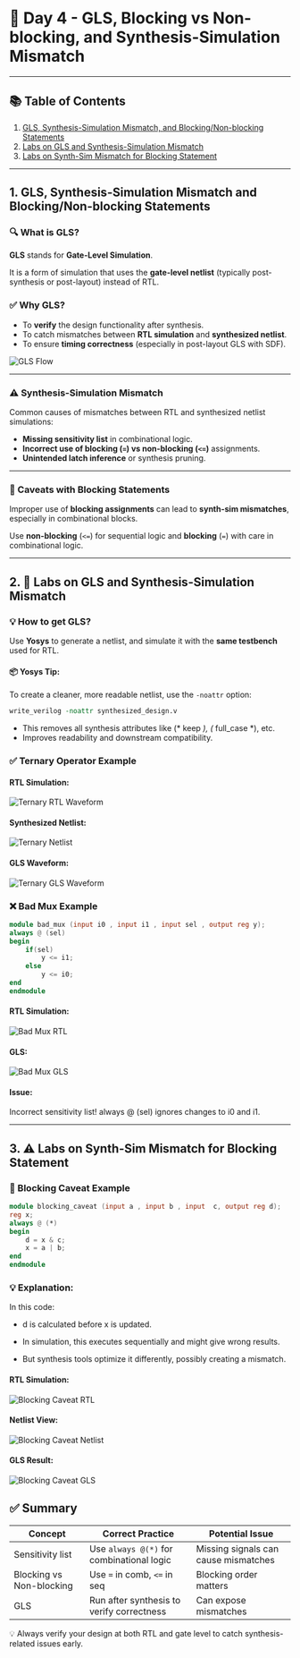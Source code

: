 # 🧠 Day 4 - GLS, Blocking vs Non-blocking, and Synthesis-Simulation Mismatch

---

## 📚 Table of Contents

1. [GLS, Synthesis-Simulation Mismatch, and Blocking/Non-blocking Statements](#1-gls-synthesis-simulation-mismatch-and-blockingnon-blocking-statements)  
2. [Labs on GLS and Synthesis-Simulation Mismatch](#2-🧪-Labs-on-GLS-and-Synthesis-Simulation-Mismatch)  
3. [Labs on Synth-Sim Mismatch for Blocking Statement](#3-labs-on-synth-sim-mismatch-for-blocking-statement)

---

## 1. GLS, Synthesis-Simulation Mismatch and Blocking/Non-blocking Statements

### 🔍 What is GLS?

**GLS** stands for **Gate-Level Simulation**.

It is a form of simulation that uses the **gate-level netlist** (typically post-synthesis or post-layout) instead of RTL.

### ✅ Why GLS?

- To **verify** the design functionality after synthesis.
- To catch mismatches between **RTL simulation** and **synthesized netlist**.
- To ensure **timing correctness** (especially in post-layout GLS with SDF).
  
![GLS Flow](GLS_flow.png)

---

### ⚠️ Synthesis-Simulation Mismatch

Common causes of mismatches between RTL and synthesized netlist simulations:

- **Missing sensitivity list** in combinational logic.
- **Incorrect use of blocking (`=`) vs non-blocking (`<=`)** assignments.
- **Unintended latch inference** or synthesis pruning.

---

### 🔁 Caveats with Blocking Statements

Improper use of **blocking assignments** can lead to **synth-sim mismatches**, especially in combinational blocks.

Use **non-blocking** (`<=`) for sequential logic and **blocking** (`=`) with care in combinational logic.

---

## 2. 🧪 Labs on GLS and Synthesis-Simulation Mismatch

### 💡 How to get GLS?

Use **Yosys** to generate a netlist, and simulate it with the **same testbench** used for RTL.

#### 📦 Yosys Tip:

To create a cleaner, more readable netlist, use the `-noattr` option:

```tcl
write_verilog -noattr synthesized_design.v
```
- This removes all synthesis attributes like (* keep *), (* full_case *), etc.
- Improves readability and downstream compatibility.



### ✅ Ternary Operator Example
#### RTL Simulation:
![Ternary RTL Waveform](Images/ter_wave.png)

#### Synthesized Netlist:
![Ternary Netlist](Images/ter_net.png)

#### GLS Waveform:
![Ternary GLS Waveform](Images/ter_wave_gls.png)

### ❌ Bad Mux Example

```verilog
module bad_mux (input i0 , input i1 , input sel , output reg y);
always @ (sel)
begin
	if(sel)
		y <= i1;
	else 
		y <= i0;
end
endmodule
```
#### RTL Simulation:
![Bad Mux RTL](Images/bad_mux.png)

#### GLS:
![Bad Mux GLS](Images/bad_mux_gls.png)

#### Issue:
Incorrect sensitivity list! always @ (sel) ignores changes to i0 and i1.

---

## 3. ⚠️ Labs on Synth-Sim Mismatch for Blocking Statement

### 🔁 Blocking Caveat Example
```verilog
module blocking_caveat (input a , input b , input  c, output reg d); 
reg x;
always @ (*)
begin
	d = x & c;
	x = a | b;
end
endmodule
```
### 💡 Explanation:

In this code:

- d is calculated before x is updated.

- In simulation, this executes sequentially and might give wrong results.

- But synthesis tools optimize it differently, possibly creating a mismatch.

#### RTL Simulation:
![Blocking Caveat RTL](Images/blo_cav.png)

#### Netlist View:
![Blocking Caveat Netlist](Images/blo_cav_net.png)

#### GLS Result:
![Blocking Caveat GLS](Images/blo_cav_gls.png)

## ✅ Summary

| Concept               | Correct Practice                     | Potential Issue                      |
|-----------------------|--------------------------------------|--------------------------------------|
| Sensitivity list      | Use `always @(*)` for combinational logic | Missing signals can cause mismatches |
| Blocking vs Non-blocking | Use `=` in comb, `<=` in seq         | Blocking order matters               |
| GLS                   | Run after synthesis to verify correctness | Can expose mismatches                |


💡 Always verify your design at both RTL and gate level to catch synthesis-related issues early.



